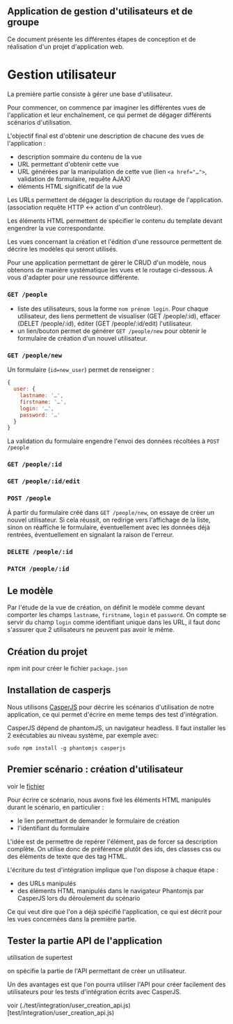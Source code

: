 Application de gestion d'utilisateurs et de groupe
--------------------------------------------------

Ce document présente les différentes étapes de conception et de réalisation d'un projet
d'application web.

Gestion utilisateur
===================

La première partie consiste à gérer une base d'utilisateur.

Pour commencer, on commence par imaginer les différentes vues de l'application
et leur enchaînement, ce qui permet de dégager différents scénarios d'utilisation.

L'objectif final est d'obtenir une description de chacune des vues de
l'application :

* description sommaire du contenu de la vue
* URL permettant d'obtenir cette vue
* URL générées par la manipulation de cette vue (lien `<a href="…">`, validation
de formulaire, requête AJAX)
* éléments HTML significatif de la vue

Les URLs permettent de dégager la description du routage de l'application.
(association requête HTTP <-> action d'un contrôleur).

Les éléments HTML permettent de spécifier le contenu du template devant
engendrer la vue correspondante.

Les vues concernant la création et l'édition d'une ressource permettent de
décrire les modèles qui seront utilisés.

Pour une application permettant de gérer le CRUD d'un modèle, nous obtenons de
manière systématique les vues et le routage ci-dessous. À vous d'adapter pour
une ressource différente.

### `GET /people`

* liste des utilisateurs, sous la forme `nom prénom login`. Pour chaque
utilisateur, des liens permettent de visualiser (GET /people/:id), effacer
(DELET /people/:id), éditer (GET /people/:id/edit) l'utilisateur.  
* un lien/bouton permet de générer `GET /people/new` pour obtenir le formulaire
de création d'un nouvel utilisateur.

### `GET /people/new`

Un formulaire (`id=new_user`) permet de renseigner :

```javascript
{ 
  user: {
    lastname: '…',
    firstname: '…',
    login: '…',
    password: '…'
  }
}
```
La validation du formulaire engendre l'envoi des données récoltées à `POST
/people`

### `GET /people/:id`
### `GET /people/:id/edit`

### `POST /people`

À partir du formulaire créé dans `GET /people/new`, on essaye de créer un nouvel
utilisateur. Si cela réussit, on redirige vers l'affichage de la liste, sinon on 
réaffiche le formulaire, éventuellement avec les données déjà rentrées,
éventuellement en signalant la raison de l'erreur.


### `DELETE /people/:id`

### `PATCH /people/:id`


## Le modèle

Par l'étude de la vue de création, on définit le modèle comme devant comporter
les champs `lastname`, `firstname`, `login` et `password`.
On compte se servir du champ `login` comme identifiant unique dans les URL, il
faut donc s'assurer que 2 utilisateurs ne peuvent pas avoir le même.

## Création du projet

npm init pour créer le fichier `package.json`

## Installation de casperjs

Nous utilisons [CasperJS](http://casperjs.org/) pour décrire les scénarios
d'utilisation de notre application, ce qui permet d'écrire en meme temps des
test d'intégration.

CasperJS dépend de phantomJS, un navigateur headless. Il faut installer les 2
exécutables au niveau système, par exemple avec:

    sudo npm install -g phantomjs casperjs

## Premier scénario : création d'utilisateur

voir le [fichier](./test/integration/user_creation.js)

Pour écrire ce scénario, nous avons fixé les éléments HTML manipulés durant le
scénario, en particulier :

* le lien permettant de demander le formulaire de création
* l'identifiant du formulaire

L'idée est de permettre de repérer l'élément, pas de forcer sa description
complète. On utilise donc de préférence plutôt des ids, des classes css ou des éléments
de texte que des tag HTML.

L'écriture du test d'intégration implique que l'on dispose à chaque étape :
* des URLs manipulés
* des éléments HTML manipulés dans le navigateur Phantomjs par CasperJS lors du déroulement du
scénario

Ce qui veut dire que l'on a déjà spécifié l'application, ce qui est décrit pour
les vues concernées dans la première partie.

## Tester la partie API de l'application

utilisation de supertest

on spécifie la partie de l'API permettant de créer un utilisateur.

Un des avantages est que l'on pourra utiliser l'API pour créer facilement des utilisateurs pour les tests d'intégration écrits avec CasperJS.

voir (./test/integration/user_creation_api.js)[test/integration/user_creation_api.js)
